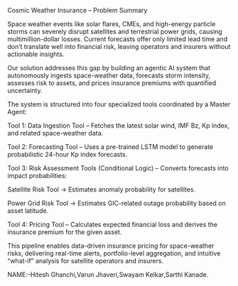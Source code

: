 Cosmic Weather Insurance – Problem Summary

Space weather events like solar flares, CMEs, and high-energy particle storms can severely disrupt satellites and terrestrial power grids, causing multimillion-dollar losses. Current forecasts offer only limited lead time and don’t translate well into financial risk, leaving operators and insurers without actionable insights.

Our solution addresses this gap by building an agentic AI system that autonomously ingests space-weather data, forecasts storm intensity, assesses risk to assets, and prices insurance premiums with quantified uncertainty.

The system is structured into four specialized tools coordinated by a Master Agent:

Tool 1: Data Ingestion Tool – Fetches the latest solar wind, IMF Bz, Kp index, and related space-weather data.

Tool 2: Forecasting Tool – Uses a pre-trained LSTM model to generate probabilistic 24-hour Kp index forecasts.

Tool 3: Risk Assessment Tools (Conditional Logic) – Converts forecasts into impact probabilities:

Satellite Risk Tool → Estimates anomaly probability for satellites.

Power Grid Risk Tool → Estimates GIC-related outage probability based on asset latitude.

Tool 4: Pricing Tool – Calculates expected financial loss and derives the insurance premium for the given asset.

This pipeline enables data-driven insurance pricing for space-weather risks, delivering real-time alerts, portfolio-level aggregation, and intuitive “what-if” analysis for satellite operators and insurers.

NAME:-Hitesh Ghanchi,Varun Jhaveri,Swayam Kelkar,Sarthi Kanade.